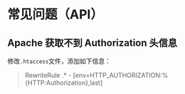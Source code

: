# 常见问题（API）

## Apache 获取不到 Authorization 头信息

修改`.htaccess`文件，添加如下信息：

> RewriteRule .* - [env=HTTP_AUTHORIZATION:%{HTTP:Authorization},last]
